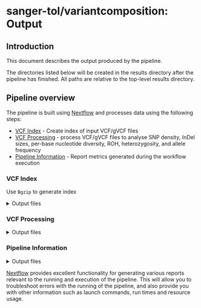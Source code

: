 # sanger-tol/variantcomposition: Output

## Introduction

This document describes the output produced by the pipeline.

The directories listed below will be created in the results directory after the pipeline has finished. All paths are relative to the top-level results directory.

## Pipeline overview

The pipeline is built using [Nextflow](https://www.nextflow.io/) and processes data using the following steps:

- [VCF Index](#vcf-index) - Create index of input VCF/gVCF files
- [VCF Processing](#vcf-processing) - process VCF/gVCF files to analyse SNP density, InDel sizes, per-base nucleotide diversity, ROH, heterozygosity, and allele frequency
- [Pipeline Information](#pipeline-information) - Report metrics generated during the workflow execution

### VCF Index

Use `Bgzip` to generate index

<details markdown="1">
<summary>Output files</summary>

- Index in `tbi` format: `<filename>.tbi`

</details>

### VCF Processing

<details markdown="1">
<summary>Output files</summary>

- Single nucleotide polymorphisms (SNP) density calculated by `VCFtools`: `<filename>.snpden`
- Insertion or deletion (InDel) sizes calculated by `VCFtools`, output a histogram file: `<filename>.indel.hist`
- Per-site (per-base) nucleotide diversity calculated by `VCFtools`: `<filename>.sites.pi`
- Runs of homozygosity (ROH) generated by `BCFtools`: `<filename>.roh`
- Heterozygosity generated by `VCFtools`: `<filename>.het`
- Allele frequency calculated by `VCFtools`: `<filename>.frq`

</details>

### Pipeline Information

<details markdown="1">
<summary>Output files</summary>

- `pipeline_info/`
  - Reports generated by Nextflow: `execution_report.html`, `execution_timeline.html`, `execution_trace.txt` and `pipeline_dag.dot`/`pipeline_dag.svg`
  - Reports generated by the pipeline: `pipeline_report.html`, `pipeline_report.txt` and `software_versions.yml`. The `pipeline_report*` files will only be present if the `--email` / `--email_on_fail` parameter's are used when running the pipeline
  - Reformatted samplesheet files used as input to the pipeline: `samplesheet.valid.csv`
  - Parameters used by the pipeline run: `params.json`

</details>

[Nextflow](https://www.nextflow.io/docs/latest/tracing.html) provides excellent functionality for generating various reports relevant to the running and execution of the pipeline. This will allow you to troubleshoot errors with the running of the pipeline, and also provide you with other information such as launch commands, run times and resource usage.
